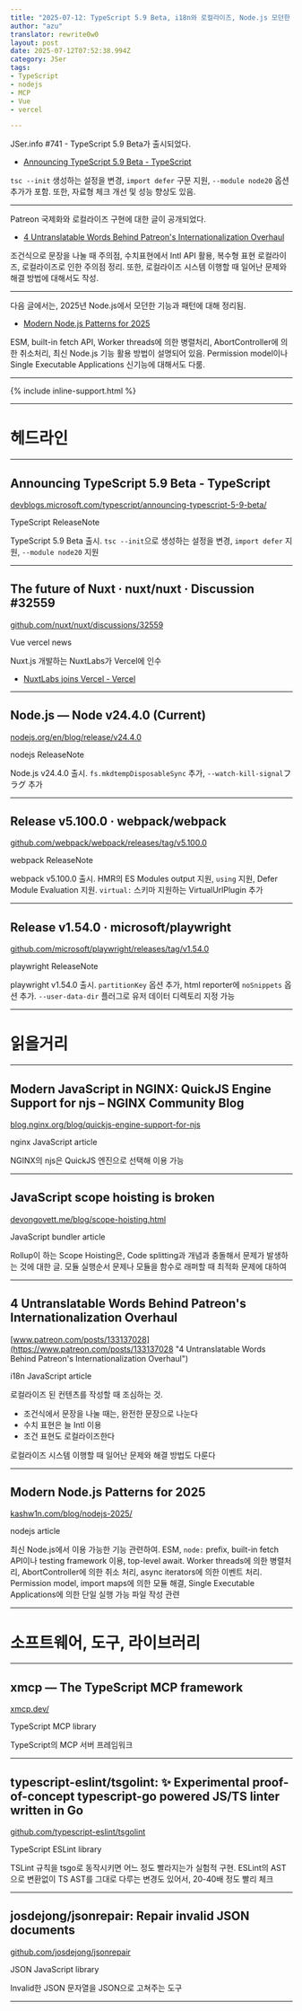 ```yaml
---
title: "2025-07-12: TypeScript 5.9 Beta, i18n와 로컬라이즈, Node.js 모던한 기능"
author: "azu"
translator: rewrite0w0
layout: post
date: 2025-07-12T07:52:38.994Z
category: JSer
tags:
- TypeScript
- nodejs
- MCP
- Vue
- vercel

---
```


JSer.info #741 - TypeScript 5.9 Beta가 출시되었다.

- [Announcing TypeScript 5.9 Beta - TypeScript](https://devblogs.microsoft.com/typescript/announcing-typescript-5-9-beta/)

`tsc --init` 생성하는 설정을 변경, `import defer` 구문 지원, `--module node20` 옵션 추가가 포함. 또한, 자료형 체크 개선 및 성능 향상도 있음.

---

Patreon 국제화와 로컬라이즈 구현에 대한 글이 공개되었다.

- [4 Untranslatable Words Behind Patreon's Internationalization Overhaul](https://www.patreon.com/posts/133137028)

조건식으로 문장을 나눌 때 주의점, 수치표현에서 Intl API 활용, 복수형 표현 로컬라이즈, 로컬라이즈로 인한 주의점 정리.
또한, 로컬라이즈 시스템 이행할 때 일어난 문제와 해결 방법에 대해서도 작성.

---

다음 글에서는, 2025년 Node.js에서 모던한 기능과 패턴에 대해 정리됨.

- [Modern Node.js Patterns for 2025](https://kashw1n.com/blog/nodejs-2025/)

ESM, built-in fetch API, Worker threads에 의한 병렬처리, AbortController에 의한 취소처리, 최신 Node.js 기능 활용 방법이 설명되어 있음. Permission model이나 Single Executable Applications 신기능에 대해서도 다룸.

----

{% include inline-support.html %}

----

<h1 class="site-genre">헤드라인</h1>

----

## Announcing TypeScript 5.9 Beta - TypeScript
[devblogs.microsoft.com/typescript/announcing-typescript-5-9-beta/](https://devblogs.microsoft.com/typescript/announcing-typescript-5-9-beta/ "Announcing TypeScript 5.9 Beta - TypeScript")
<p class="jser-tags jser-tag-icon"><span class="jser-tag">TypeScript</span> <span class="jser-tag">ReleaseNote</span></p>

TypeScript 5.9 Beta 출시.
`tsc --init`으로 생성하는 설정을 변경, `import defer` 지원, `--module node20` 지원


----

## The future of Nuxt​ · nuxt/nuxt · Discussion #32559
[github.com/nuxt/nuxt/discussions/32559](https://github.com/nuxt/nuxt/discussions/32559 "The future of Nuxt​ · nuxt/nuxt · Discussion #32559")
<p class="jser-tags jser-tag-icon"><span class="jser-tag">Vue</span> <span class="jser-tag">vercel</span> <span class="jser-tag">news</span></p>

Nuxt.js 개발하는 NuxtLabs가 Vercel에 인수

- [NuxtLabs joins Vercel - Vercel](https://vercel.com/blog/nuxtlabs-joins-vercel "NuxtLabs joins Vercel - Vercel")

----

## Node.js — Node v24.4.0 (Current)
[nodejs.org/en/blog/release/v24.4.0](https://nodejs.org/en/blog/release/v24.4.0 "Node.js — Node v24.4.0 (Current)")
<p class="jser-tags jser-tag-icon"><span class="jser-tag">nodejs</span> <span class="jser-tag">ReleaseNote</span></p>

Node.js v24.4.0 출시.
`fs.mkdtempDisposableSync` 추가, `--watch-kill-signal`フラグ 추가


----

## Release v5.100.0 · webpack/webpack
[github.com/webpack/webpack/releases/tag/v5.100.0](https://github.com/webpack/webpack/releases/tag/v5.100.0 "Release v5.100.0 · webpack/webpack")
<p class="jser-tags jser-tag-icon"><span class="jser-tag">webpack</span> <span class="jser-tag">ReleaseNote</span></p>

webpack v5.100.0 출시.
HMR의 ES Modules output 지원, `using` 지원, Defer Module Evaluation 지원.
`virtual:` 스키마 지원하는 VirtualUrlPlugin 추가


----

## Release v1.54.0 · microsoft/playwright
[github.com/microsoft/playwright/releases/tag/v1.54.0](https://github.com/microsoft/playwright/releases/tag/v1.54.0 "Release v1.54.0 · microsoft/playwright")
<p class="jser-tags jser-tag-icon"><span class="jser-tag">playwright</span> <span class="jser-tag">ReleaseNote</span></p>

playwright v1.54.0 출시.
`partitionKey` 옵션 추가, html reporter에 `noSnippets` 옵션 추가.
`--user-data-dir` 플러그로 유저 데이터 디렉토리 지정 가능


----
<h1 class="site-genre">읽을거리</h1>

----

## Modern JavaScript in NGINX: QuickJS Engine Support for njs – NGINX Community Blog
[blog.nginx.org/blog/quickjs-engine-support-for-njs](https://blog.nginx.org/blog/quickjs-engine-support-for-njs "Modern JavaScript in NGINX: QuickJS Engine Support for njs – NGINX Community Blog")
<p class="jser-tags jser-tag-icon"><span class="jser-tag">nginx</span> <span class="jser-tag">JavaScript</span> <span class="jser-tag">article</span></p>

NGINX의 njs은 QuickJS 엔진으로 선택해 이용 가능


----

## JavaScript scope hoisting is broken
[devongovett.me/blog/scope-hoisting.html](https://devongovett.me/blog/scope-hoisting.html "JavaScript scope hoisting is broken")
<p class="jser-tags jser-tag-icon"><span class="jser-tag">JavaScript</span> <span class="jser-tag">bundler</span> <span class="jser-tag">article</span></p>

Rollup이 하는 Scope Hoisting은, Code splitting과 개념과 충돌해서 문제가 발생하는 것에 대한 글.
모듈 실행순서 문제나 모듈을 함수로 래퍼할 때 최적화 문제에 대하여


----

## 4 Untranslatable Words Behind Patreon's Internationalization Overhaul
[www.patreon.com/posts/133137028](https://www.patreon.com/posts/133137028 "4 Untranslatable Words Behind Patreon's Internationalization Overhaul")
<p class="jser-tags jser-tag-icon"><span class="jser-tag">i18n</span> <span class="jser-tag">JavaScript</span> <span class="jser-tag">article</span></p>

로컬라이즈 된 컨텐츠를 작성할 때 조심하는 것.

- 조건식에서 문장을 나눌 때는, 완전한 문장으로 나눈다
- 수치 표현은 늘 Intl 이용
- 조건 표현도 로컬라이즈한다

로컬라이즈 시스템 이행할 때 일어난 문제와 해결 방법도 다룬다


----

## Modern Node.js Patterns for 2025
[kashw1n.com/blog/nodejs-2025/](https://kashw1n.com/blog/nodejs-2025/ "Modern Node.js Patterns for 2025")
<p class="jser-tags jser-tag-icon"><span class="jser-tag">nodejs</span> <span class="jser-tag">article</span></p>

최신 Node.js에서 이용 가능한 기능 관련하여.
ESM, `node:` prefix, built-in fetch API이나 testing framework 이용, top-level await.
Worker threads에 의한 병렬처리, AbortController에 의한 취소 처리, async iterators에 의한 이벤트 처리.
Permission model, import maps에 의한 모듈 해결, Single Executable Applications에 의한 단일 실행 가능 파일 작성 관련


----
<h1 class="site-genre">소프트웨어, 도구, 라이브러리</h1>

----

## xmcp — The TypeScript MCP framework
[xmcp.dev/](https://xmcp.dev/ "xmcp — The TypeScript MCP framework")
<p class="jser-tags jser-tag-icon"><span class="jser-tag">TypeScript</span> <span class="jser-tag">MCP</span> <span class="jser-tag">library</span></p>

TypeScript의 MCP 서버 프레임워크


----

## typescript-eslint/tsgolint: ✨ Experimental proof-of-concept typescript-go powered JS/TS linter written in Go
[github.com/typescript-eslint/tsgolint](https://github.com/typescript-eslint/tsgolint "typescript-eslint/tsgolint: ✨ Experimental proof-of-concept typescript-go powered JS/TS linter written in Go")
<p class="jser-tags jser-tag-icon"><span class="jser-tag">TypeScript</span> <span class="jser-tag">ESLint</span> <span class="jser-tag">library</span></p>

TSLint 규칙을 tsgo로 동작시키면 어느 정도 빨라지는가 실험적 구현.
ESLint의 AST으로 변환없이 TS AST를 그대로 다루는 변경도 있어서, 20-40배 정도 빨리 체크


----

## josdejong/jsonrepair: Repair invalid JSON documents
[github.com/josdejong/jsonrepair](https://github.com/josdejong/jsonrepair "josdejong/jsonrepair: Repair invalid JSON documents")
<p class="jser-tags jser-tag-icon"><span class="jser-tag">JSON</span> <span class="jser-tag">JavaScript</span> <span class="jser-tag">library</span></p>

Invalid한 JSON 문자열을 JSON으로 고쳐주는 도구


----
